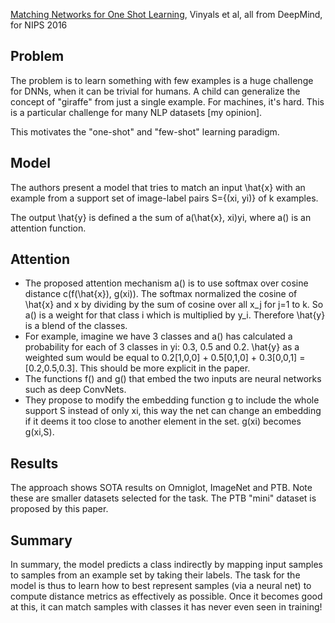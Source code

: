 [Matching Networks for One Shot Learning](https://arxiv.org/abs/1606.04080), Vinyals et al, all from DeepMind, for NIPS 2016

## Problem
The problem is to learn something with few examples is a huge challenge for DNNs, when it can be trivial for humans. A child can generalize the concept of "giraffe" from just a single example. For machines, it's hard. This is a particular challenge for many NLP datasets [my opinion].

This motivates the "one-shot" and "few-shot" learning paradigm.

## Model
The authors present a model that tries to match an input \hat{x} with an example from a support set of image-label pairs S={(xi, yi)} of k examples.

The output \hat{y} is defined a the sum of a(\hat{x}, xi)yi, where a() is an attention function.

## Attention
- The proposed attention mechanism a() is to use softmax over cosine distance c(f(\hat{x}), g(xi)). The softmax normalized the cosine of \hat{x} and x by dividing by the sum of cosine over all x_j for j=1 to k. So a() is a weight for that class i which is multiplied by y_i. Therefore \hat{y} is a blend of the classes.
- For example, imagine we have 3 classes and a() has calculated a probability for each of 3 classes in yi: 0.3, 0.5 and 0.2. \hat{y} as a weighted sum would be equal to 0.2[1,0,0] + 0.5[0,1,0] + 0.3[0,0,1] = [0.2,0.5,0.3]. This should be more explicit in the paper.
- The functions f() and g() that embed the two inputs are neural networks such as deep ConvNets.
- They propose to modify the embedding function g to include the whole support S instead of only xi, this way the net can change an embedding if it deems it too close to another element in the set. g(xi) becomes g(xi,S).

## Results
The approach shows SOTA results on Omniglot, ImageNet and PTB. Note these are smaller datasets selected for the task. The PTB "mini" dataset is proposed by this paper. 

## Summary
In summary, the model predicts a class indirectly by mapping input samples to samples from an example set by taking their labels. The task for the model is thus to learn how to best represent samples (via a neural net) to compute distance metrics as effectively as possible. Once it becomes good at this, it can match samples with classes it has never even seen in training!
